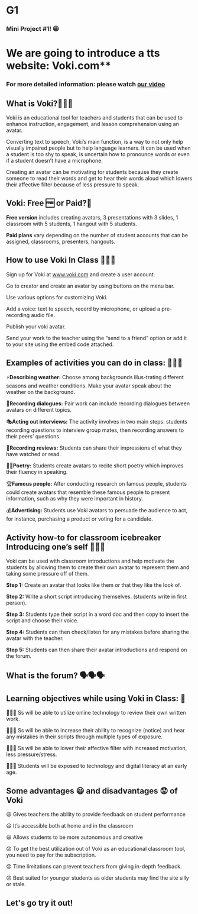 # G1
### Mini Project #1! 😀
# We are going to introduce a tts website: Voki.com**

### For more detailed information: please watch [our video](https://www.canva.com/design/DAGAnfpCLHo/30CO9y3mPv4UtuCwHMAlTw/edit?utm_content=DAGAnfpCLHo&utm_campaign=designshare&utm_medium=link2&utm_source=sharebutton)

## What is Voki?🤔🤔🤔
Voki is an educational tool for teachers and students that can be used to enhance instruction, engagement, and lesson comprehension using an avatar.

Converting text to speech, Voki’s main function, is a way to not only help visually impaired people but to help language learners. It can be used when a student is too shy to speak, is uncertain how to pronounce words or even if a student doesn’t have a microphone. 

Creating an avatar can be motivating for students because they create someone to read their words and get to hear their words aloud which lowers their affective filter because of less pressure to speak.  

## Voki: Free 🆓 or Paid?🤑
**Free version** includes creating avatars, 3 presentations with 3 slides, 1 classroom with 5 students, 1 hangout with 5 students.

**Paid plans** vary depending on the number of student accounts that can be assigned, classrooms, presenters, hangouts.

## How to use Voki In Class 📝📝📝
Sign up for Voki at www.voki.com and create a user account.

Go to creator and create an avatar by using buttons on the menu bar.

Use various options for customizing Voki.

Add a voice: text to speech, record by microphone, or upload a pre-recording audio file.

Publish your voki avatar.

Send your work to the teacher using the “send to a friend” option or add it to your site using the embed code attached.

## Examples of activities you can do in class: 👩🏼‍🏫
⚡️**Describing weather:** Choose among backgrounds illus-trating different seasons and weather conditions. Make your avatar speak about the weather on the background.

🎤**Recording dialogues:** Pair work can include recording dialogues between avatars on different topics.

🎭**Acting out interviews:** The activity involves in two main steps: students recording questions to interview group mates, then recording answers to their peers’ questions. 

🎥**Recording reviews:** Students can share their impressions of what they have watched or read. 

🕴🏽**Poetry:** Students create avatars to recite short poetry which improves their fluency in speaking.

🏆**Famous people:** After conducting research on famous people, students could create avatars that resemble these famous people to present information, such as why they were important in history.

💰**Advertising:** Students use Voki avatars to persuade the audience to act, for instance, purchasing a product or voting for a candidate. 

## **Activity how-to for classroom** icebreaker Introducing one’s self 🙋🏽‍♀️
Voki can be used with classroom introductions and help motivate the students by allowing them to create their own avatar to represent them and taking some pressure off of them.

**Step 1:** Create an avatar that looks like them or that they like the look of.

**Step 2:** Write a short script introducing themselves. (students write in first person).

**Step 3:** Students type their script in a word doc and then copy to insert the script and choose their voice.

**Step 4:** Students can then check/listen for any mistakes before sharing the avatar with the teacher.

**Step 5:** Students can then share their avatar introductions and respond on the forum.

## What is the forum? 🗣️🗣️🗣️

## Learning objectives while using Voki in Class: 🏫

👨🏻‍🎓 Ss will be able to utilize online technology to review their own  written work.
 
👨🏻‍🎓 Ss will be able to increase their ability to recognize (notice) and hear any mistakes in their scripts through multiple types of exposure.

👨🏻‍🎓 Ss will be able to lower their affective filter with increased motivation, less pressure/stress.

👨🏻‍🎓 Students will be exposed to technology and digital literacy at an early age.

## Some advantages 😃 and disadvantages 😟 of Voki

😃 Gives teachers the ability to provide feedback on student performance

😃 It’s accessible both at home and in the classroom

😃 Allows students to be more autonomous and creative

😟 To get the best utilization out of Voki as an educational classroom tool, you need to pay for the subscription.

😟 Time limitations can prevent teachers from giving in-depth feedback.

😟 Best suited for younger students as older students may find the site silly or stale.

## Let's go try it out! 
